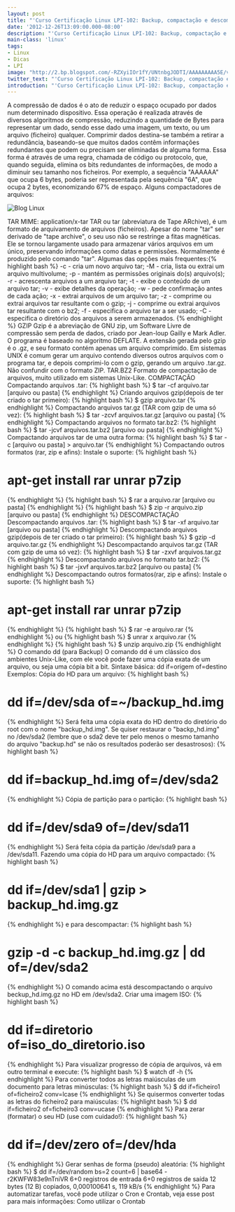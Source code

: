 ```yaml
---
layout: post
title: "'Curso Certificação Linux LPI-102: Backup, compactação e descompactação'"
date: '2012-12-26T13:09:00.000-08:00'
description: "'Curso Certificação Linux LPI-102: Backup, compactação e descompactação'"
main-class: 'linux'
tags:
- Linux
- Dicas
- LPI
image: "http://2.bp.blogspot.com/-RZXyiIOr1fY/UNtnbgJODTI/AAAAAAAAA5E/vFskjYfGdLE/s72-c/add-folder-to-archive.png"
twitter_text: "'Curso Certificação Linux LPI-102: Backup, compactação e descompactação'"
introduction: "'Curso Certificação Linux LPI-102: Backup, compactação e descompactação'"
---
```

A compressão de dados é o ato de reduzir o espaço ocupado por dados num determinado dispositivo. Essa operação é realizada através de diversos algoritmos de compressão, reduzindo a quantidade de Bytes para representar um dado, sendo esse dado uma imagem, um texto, ou um arquivo (ficheiro) qualquer.
Comprimir dados destina-se também a retirar a redundância, baseando-se que muitos dados contêm informações redundantes que podem ou precisam ser eliminadas de alguma forma. Essa forma é através de uma regra, chamada de código ou protocolo, que, quando seguida, elimina os bits redundantes de informações, de modo a diminuir seu tamanho nos ficheiros. Por exemplo, a sequência "AAAAAA" que ocupa 6 bytes, poderia ser representada pela sequência "6A", que ocupa 2 bytes, economizando 67% de espaço.
Alguns compactadores de arquivos:
 
![Blog Linux](http://1.bp.blogspot.com/-BcR_sDb8yRo/UNtlqgJvYxI/AAAAAAAAA4c/8kYcPn1lHAw/s400/compactadores+do+linux.png "Blog Linux")
 
TAR
MIME:  application/x-tar
TAR ou tar (abreviatura de Tape ARchive), é um formato de arquivamento de arquivos (ficheiros). Apesar do nome "tar" ser derivado de "tape archive", o seu uso não se restringe a fitas magnéticas. Ele se tornou largamente usado para armazenar vários arquivos em um único, preservando informações como datas e permissões. Normalmente é produzido pelo comando "tar". 
Algumas das opções mais frequentes:{% highlight bash %}
 -c - cria um novo arquivo tar;
 -M - cria, lista ou extrai um arquivo multivolume;
 -p - mantém as permissões originais do(s) arquivo(s);
 -r - acrescenta arquivos a um arquivo tar;
 -t - exibe o conteúdo de um arquivo tar;
 -v - exibe detalhes da operação;
 -w - pede confirmação antes de cada ação;
 -x - extrai arquivos de um arquivo tar;
 -z - comprime ou extrai arquivos tar resultante com o gzip;
 -j - comprime ou extrai arquivos tar resultante com o bz2;
 -f - especifica o arquivo tar a ser usado;
 -C - especifica o diretório dos arquivos a serem armazenados.
{% endhighlight %} 
GZIP
Gzip é a abreviação de GNU zip, um Software Livre de compressão sem perda de dados, criado por Jean-loup Gailly e Mark Adler. O programa é baseado no algoritmo DEFLATE. A extensão gerada pelo gzip é o .gz, e seu formato contém apenas um arquivo comprimido. Em sistemas UNIX é comum gerar um arquivo contendo diversos outros arquivos com o programa tar, e depois comprimi-lo com o gzip, gerando um arquivo .tar.gz.
Não confundir com o formato ZIP.
TAR.BZ2
Formato de compactação de arquivos, muito utilizado em sistemas Unix-Like.
COMPACTAÇÃO
Compactando arquivos .tar:
{% highlight bash %}
$ tar -cf arquivo.tar [arquivo ou pasta]
{% endhighlight %}
Criando arquivos gzip(depois de ter criado o tar primeiro):
{% highlight bash %}
$ gzip arquivo.tar
{% endhighlight %}
Compactando arquivos tar.gz (TAR com gzip de uma só vez):
{% highlight bash %}
$ tar -zcvf arquivos.tar.gz [arquivo ou pasta]
{% endhighlight %}
Compactando arquivos no formato tar.bz2:
{% highlight bash %}
$ tar -jcvf arquivos.tar.bz2 [arquivo ou pasta]
{% endhighlight %}
Compactando arquivos tar de uma outra forma:
{% highlight bash %}
$ tar -c [arquivo ou pasta] > arquivo.tar
{% endhighlight %}
Compactando outros formatos (rar, zip e afins):
Instale o suporte:
{% highlight bash %}
# apt-get install rar unrar p7zip
{% endhighlight %}
{% highlight bash %}
$ rar a arquivo.rar [arquivo ou pasta]
{% endhighlight %}
{% highlight bash %}
$ zip -r arquivo.zip [arquivo ou pasta]
{% endhighlight %}
DESCOMPACTAÇÃO
Descompactando arquivos .tar:
{% highlight bash %}
$ tar -xf arquivo.tar [arquivo ou pasta]
{% endhighlight %}
Descompactando arquivos gzip(depois de ter criado o tar primeiro):
{% highlight bash %}
$ gzip -d arquivo.tar.gz
{% endhighlight %}
Descompactando arquivos tar.gz (TAR com gzip de uma só vez):
{% highlight bash %}
$ tar -zxvf arquivos.tar.gz
{% endhighlight %}
Descompactando arquivos no formato tar.bz2:
{% highlight bash %}
$ tar -jxvf arquivos.tar.bz2 [arquivo ou pasta]
{% endhighlight %}
Descompactando outros formatos(rar, zip e afins):
Instale o suporte:
{% highlight bash %}
# apt-get install rar unrar p7zip
{% endhighlight %}
{% highlight bash %}
$ rar -e arquivo.rar
{% endhighlight %}
 ou
{% highlight bash %}
$ unrar x arquivo.rar
{% endhighlight %}
{% highlight bash %}
$ unzip arquivo.zip
{% endhighlight %}
O comando dd (para Backup)
O comando dd é um clássico dos ambientes Unix-Like, com ele você pode fazer uma cópia exata de um arquivo, ou seja uma cópia bit a bit. Sintaxe básica:
 dd if=origem of=destino  
Exemplos:
Cópia do HD para um arquivo:
{% highlight bash %}
# dd if=/dev/sda of=~/backup_hd.img
{% endhighlight %}
Será feita uma cópia exata do HD dentro do diretório do root com o nome "backup_hd.img". Se quiser restaurar o "backp_hd.img" no /dev/sda2 (lembre que o sda2 deve ter pelo menos o mesmo tamanho do arquivo "backup.hd" se não os resultados poderão ser desastrosos):
{% highlight bash %}
# dd if=backup_hd.img of=/dev/sda2
{% endhighlight %}
Cópia de partição para o partição:
{% highlight bash %}
# dd if=/dev/sda9 of=/dev/sda11
{% endhighlight %}
Será feita cópia da partição /dev/sda9 para a /dev/sda11.
Fazendo uma cópia do HD para um arquivo compactado:
{% highlight bash %}
# dd if=/dev/sda1 | gzip > backup_hd.img.gz
{% endhighlight %}
e para descompactar:
{% highlight bash %}
# gzip -d -c backup_hd.img.gz | dd of=/dev/sda2
{% endhighlight %}
O comando acima está descompactando o arquivo beckup_hd.img.gz no HD em /dev/sda2.
Criar uma imagem ISO:
{% highlight bash %}
# dd if=diretorio of=iso_do_diretorio.iso
{% endhighlight %}
Para visualizar progresso de cópia de arquivos, vá em outro terminal e execute:
{% highlight bash %}
$ watch df -h
{% endhighlight %}
Para converter todos as letras maiúsculas de um documento para letras minúsculas:
{% highlight bash %}
$ dd if=ficheiro1 of=ficheiro2 conv=lcase
{% endhighlight %}
Se quisermos converter todas as letras do ficheiro2 para maiúsculas:
{% highlight bash %}
$ dd if=ficheiro2 of=ficheiro3 conv=ucase
{% endhighlight %}
Para zerar (formatar) o seu HD (use com cuidado!):
{% highlight bash %}
# dd if=/dev/zero of=/dev/hda
{% endhighlight %}
Gerar senhas de forma (pseudo) aleatória:
{% highlight bash %}
$ dd if=/dev/random bs=2 count=6 | base64 -
r2KWFW83e9nTniVR
6+0 registros de entrada
6+0 registros de saída
12 bytes (12 B) copiados, 0,000100641 s, 119 kB/s
{% endhighlight %}
Para automatizar tarefas, você pode utilizar o Cron e Crontab, veja esse post para mais informações:
 Como utilizar o Crontab 
